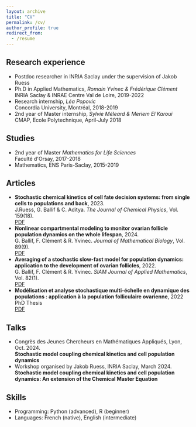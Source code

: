 ```yaml
---
layout: archive
title: "CV"
permalink: /cv/
author_profile: true
redirect_from:
  - /resume
---
```



## Research experience

* Postdoc researcher in INRIA Saclay under the supervision of Jakob Ruess
* Ph.D in Applied Mathematics, _Romain Yvinec & Frédérique Clément_\
  INRIA Saclay & INRAE Centre Val de Loire, 2019-2022
* Research internship, _Léa Popovic_\
  Concordia University, Montréal, 2018-2019
* 2nd year of Master internship, _Sylvie Méleard & Meriem El Karoui_\
  CMAP, Ecole Polytechnique, April-July 2018

## Studies

* 2nd year of Master _Mathematics for Life Sciences_\
  Faculté d'Orsay, 2017-2018
* Mathematics, ENS Paris-Saclay, 2015-2019

## Articles

* **Stochastic chemical kinetics of cell fate decision systems: from single cells to populations and back**, 2023.\
  J.Ruess, G. Ballif & C. Aditya. _The Journal of Chemical Physics_, Vol. 159(18).\
  [PDF](https://inria.hal.science/hal-04275681v1)
* **Nonlinear compartmental modeling to monitor ovarian follicle population dynamics on the whole lifespan**, 2024.\
  G. Ballif, F. Clément & R. Yvinec. _Journal of Mathematical Biology_, Vol. 89(9).\
  [PDF](https://hal.science/hal-03739205v1)
* **Averaging of a stochastic slow-fast model for population dynamics: application to the development of ovarian follicles**, 2022.\
  G. Ballif, F. Clément & R. Yvinec. _SIAM Journal of Applied Mathematics_, Vol. 82(1).\
  [PDF](https://hal.science/hal-03405177v1)
* **Modélisation et analyse stochastique multi-échelle en dynamique des populations : application à la population folliculaire ovarienne**, 2022
  PhD Thesis\
  [PDF](https://theses.hal.science/tel-04449460)

## Talks

* Congrès des Jeunes Chercheurs en Mathématiques Appliqués, Lyon, Oct. 2024.\
  **Stochastic model coupling chemical kinetics and cell population dynamics**
* Workshop organised by Jakob Ruess, INRIA Saclay, March 2024.\
  **Stochastic model coupling chemical kinetics and cell population dynamics: An extension of the Chemical Master Equation**
  
## Skills

* Programming: Python (advanced), R (beginner)
* Languages: French (native), English (intermediate)
